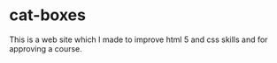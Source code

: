 # cat-boxes
This is a web site which I made to improve html 5 and css skills and for approving a course.